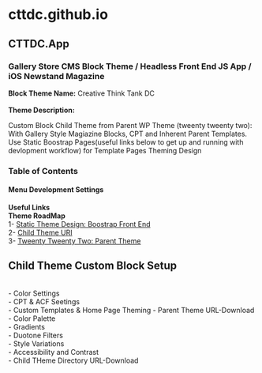  <h1>cttdc.github.io</h1>
  <h2>CTTDC.App</h2>
    <h3>Gallery Store CMS Block Theme / Headless Front End JS App / iOS Newstand Magazine</h3>
       <article><strong>Block Theme Name:</strong> Creative Think Tank DC</article></br>
        <article><strong>Theme Description:</strong><p>Custom Block Child Theme from Parent WP Theme (tweenty tweenty two): With Gallery Style Magiazine Blocks, CPT and Inherent Parent Templates. Use Static Boostrap Pages(useful links below to get up and running with devlopment workflow) for Template Pages Theming Design</br></p>
        <h3><strong>Table of Contents</strong></br></h3>
           <h4><strong>Menu Development Settings</strong></h4>
           
<strong>Useful Links</strong></br>
<strong>Theme RoadMap</strong></br>
1- <a href="https://cttdc.github.io">Static Theme Design: Boostrap Front End</a></br>
2- <a href="https://cttdcappdev.wpengine.com/">Child Theme URI</a></br>
3- <a href="https://https://wordpress.org/themes/twentytwentytwo/">Tweenty Tweenty Two: Parent Theme</a></br>

<h2>Child Theme Custom Block Setup</h2></br>
- Color Settings</br>
- CPT & ACF Seetings</br>
- Custom Templates & Home Page Theming
- Parent Theme URL-Download
- Color Palette</br>
- Gradients</br>
- Duotone Filters</br>
- Style Variations</br>
- Accessibility and Contrast</br>
- Child THeme Directory URL-Download</p>
